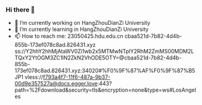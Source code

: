 ### Hi there 👋
- 🔭 I’m currently working on HangZhouDianZi University
- 🌱 I’m currently learning in HangZhouDianZi University
- 📫 How to reach me: 23050425.hdu.edu.cn
cbaa521d-7b82-4d4b-855b-173ef078c8ad.826431.xyz
ss://Y2hhY2hhMjAtaWV0Zi1wb2x5MTMwNTplY2RhM2ZmMS00MDM2LTQxY2YtOGM3ZC1lN2ZkN2VhODE5OTY=@cbaa521d-7b82-4d4b-855b-173ef078c8ad.826431.xyz:34020#%F0%9F%87%AF%F0%9F%87%B5JP1
vless://f793a4f7-11f6-487a-9b37-00d9e357527a@docs.egger.love:443?path=%2Fdownload&security=tls&encryption=none&type=ws#LosAngeles